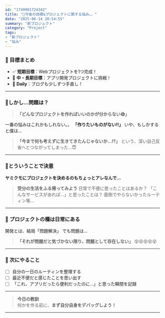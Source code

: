 ```yaml
---
id: "1749901724342"
title: "🌟今後の目標&プロジェクトに関する悩み。。"
date: "2025-06-14 20:54:55"
summary: "新プロジェクト"
category: "Project"
tags:
- "新プロジェクト"
- "悩み"
---
```



### 🎯 目標まとめ
- ✅ **短期目標**：Webプロジェクトを1つ完成！
- 🚀 **中・長期目標**：アプリ開発プロジェクトに挑戦！
- 📝 **Daily**：ブログも少しずつ手直し！

---

### 🤔しかし…問題は？

>**「どんなプロジェクトを作ればいいのかが分からない😅」**

一番の悩みはこれかもしれない。。
**「作りたいものがない‼️」**
いや、もしかすると僕は…
> **「今まで何も考えずに生きてきたんじゃないか…⁉️」**
という、深い自己反省へとつながってしまった…😇

---

### 🧠とういうことで決意

**ヤミクモにプロジェクトを決めるのもちょっとアレなんで…**

> **受分の生活をふる帰ってみよう**
> 日常で不便に思ったことはあるか？
>「こんなサービスがあれば…」と思ったことは？
> 面倒でやらないかったルーティン等…

---

### 🧩 プロジェクトの種は日常にある

開発とは、結局「問題解決」 
でも問題は…

> **「それが問題だと気づかない限り、問題として存在しない」** 😵😵😵😵😵

---

### 📝 次にやること

- [ ] 自分の一日のルーティンを整理する
- [ ] 最近不便だと感じたことを思い出す
- [ ] 「これ、アプリだったら便利だったのに…」と思った瞬間を記録

---

> **今日の教訓**  
何かを作る前に、**まず自分自身をデバッグしよう！**

---

